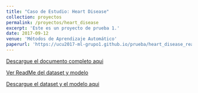 ```yaml
---
title: "Caso de Estudio: Heart Disease"
collection: proyectos
permalink: /proyectos/heart_disease
excerpt: 'Este es un proyecto de prueba 1.'
date: 2017-09-12
venue: 'Métodos de Aprendizaje Automático'
paperurl: 'https://ucu2017-ml-grupo1.github.io/prueba/heart_disease_readme'
---
```



[Descargue el documento completo aqui](https://ucu2017-ml-grupo1.github.io/files/Caracteristicas_del_problema.pdf)

[Ver ReadMe del dataset y modelo](https://ucu2017-ml-grupo1.github.io/prueba/heart_disease_readme)

[Descargue el dataset y el modelo aqui](https://ucu2017-ml-grupo1.github.io/files/heart-disease.zip)

